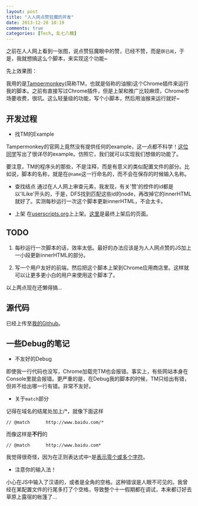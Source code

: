 ```yaml
---
layout: post
title: "人人网点赞狂魔的开发"
date: 2013-12-28 10:19
comments: true
categories: [Tech, 乱七八糟]
---
```


之前在人人网上看到一张图，说点赞狂魔眼中的赞，已经不赞，而是`朕已阅`，于是，我就想搞这么个脚本，来实现这个功能~

<!--more-->

先上效果图：



我用的是[Tampermonkey](http://tampermonkey.net/)(简称TM，也就是俗称的油猴)这个Chrome插件来运行我的脚本。之前有直接写过Chrome插件，但是上架和推广比较麻烦，Chrome市场要收费，很坑。这么轻量级的功能，写个小脚本，然后用油猴来运行就好~

## 开发过程

* 找TM的Example

Tampermonkey的官网上竟然没有提供任何的example，这一点都不科学！[这位同学](http://hibbard.eu/tampermonkey-tutorial/)写出了很详尽的example。仿照它，我们就可以实现我们想做的功能了。

要注意，TM的程序头的那些，不是注释，而是有意义的类似配置文件的部分。比如说，脚本的名称，就是在`@name`这一行命名的，而不会在保存的时候输入名称。

* 查找结点
通过在人人网上审查元素，我发现，有关'赞'的控件的id都是以'ILike'开头的，于是，DFS找到匹配这些id的node，再改掉它的innerHTML就好了。实测每秒运行一次这个脚本更新innerHTML，不会太卡。

* 上架
在[userscripts.org](http://userscripts.org)上上架。[这里](http://userscripts.org/scripts/show/186905)是最终上架后的页面。

## TODO

1. 每秒运行一次脚本的话，效率太低。最好的办法应该是为人人网点赞的JS加上一小段更新innerHTML的部分。

2. 写一个用户友好的前端，然后把这个脚本上架到Chrome应用商店里。这样就可以让更多更小白的用户来使用这个脚本了。

以上两点现在还懒得搞...

## 源代码
已经上传至[我的Github](https://github.com/guori12321/clickZan)。

## 一些Debug的笔记

* 不友好的Debug

即使我一行代码也没写，Chrome加载完TM也会报错。事实上，有些网站本身在Console里就会报错。更严重的是，在Debug我的脚本的时候，TM只给出有错，但并不给出哪一行有错。非常不友好。

* 关于`match`部分

记得在域名的结尾处加上/*，就像下面这样
```
// @match      http://www.baidu.com/*
```
而像这样是**不行**的
```
// @match      http://www.baidu.com*
```
我觉得很奇怪，因为在正则表达式中`*`是[表示零个或多个字符](http://zh.wikipedia.org/wiki/%E6%AD%A3%E5%88%99%E8%A1%A8%E8%BE%BE%E5%BC%8F)。

* 注意你的输入法！

小心在JS中输入了汉语的，或者是全角的空格。这种错误是人眼不可见的。我曾经在某配置文件的行尾多打了个空格，导致整个十一假期都在调试，本来都订好去草原上露宿的帐篷了...
